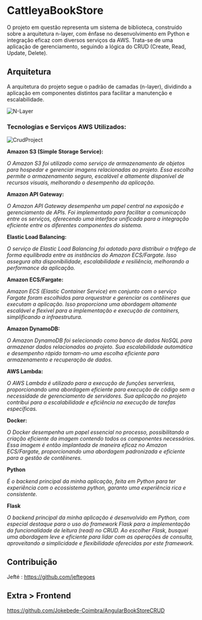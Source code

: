 # CattleyaBookStore

O projeto em questão representa um sistema de biblioteca, construído sobre a arquitetura n-layer, com ênfase no desenvolvimento em Python e integração eficaz com diversos serviços da AWS. Trata-se de uma aplicação de gerenciamento, seguindo a lógica do CRUD (Create, Read, Update, Delete).

## Arquitetura

A arquitetura do projeto segue o padrão de camadas (n-layer), dividindo a aplicação em componentes distintos para facilitar a manutenção e escalabilidade.


![N-Layer](https://github.com/Jokebede-Coimbra/ProjetoPythonBookStore/assets/44805096/7a1aec09-8b32-4aed-a6b5-0a4ca027c237)

### Tecnologias e Serviços AWS Utilizados:
![CrudProject](https://github.com/Jokebede-Coimbra/ProjetoPythonBookStore/assets/44805096/d4b8436c-795a-43a7-8d85-91b3937b41df)




**Amazon S3 (Simple Storage Service):**

*O Amazon S3 foi utilizado como serviço de armazenamento de objetos para hospedar e gerenciar imagens relacionadas ao projeto. Essa escolha permite o armazenamento seguro, escalável e altamente disponível de recursos visuais, melhorando o desempenho da aplicação.*

**Amazon API Gateway:**

*O Amazon API Gateway desempenha um papel central na exposição e gerenciamento de APIs. Foi implementado para facilitar a comunicação entre os serviços, oferecendo uma interface unificada para a integração eficiente entre os diferentes componentes do sistema.*

**Elastic Load Balancing:**

*O serviço de Elastic Load Balancing foi adotado para distribuir o tráfego de forma equilibrada entre as instâncias do Amazon ECS/Fargate. Isso assegura alta disponibilidade, escalabilidade e resiliência, melhorando a performance da aplicação.*

**Amazon ECS/Fargate:**

*Amazon ECS (Elastic Container Service) em conjunto com o serviço Fargate foram escolhidos para orquestrar e gerenciar os contêineres que executam a aplicação. Isso proporciona uma abordagem altamente escalável e flexível para a implementação e execução de containers, simplificando a infraestrutura.*

**Amazon DynamoDB:**

*O Amazon DynamoDB foi selecionado como banco de dados NoSQL para armazenar dados relacionados ao projeto. Sua escalabilidade automática e desempenho rápido tornam-no uma escolha eficiente para armazenamento e recuperação de dados.*

**AWS Lambda:**

*O AWS Lambda é utilizado para a execução de funções serverless, proporcionando uma abordagem eficiente para execução de código sem a necessidade de gerenciamento de servidores. Sua aplicação no projeto contribui para a escalabilidade e eficiência na execução de tarefas específicas.*

**Docker:**

*O Docker desempenha um papel essencial no processo, possibilitando a criação eficiente da imagem contendo todos os componentes necessários. Essa imagem é então implantada de maneira eficaz no Amazon ECS/Fargate, proporcionando uma abordagem padronizada e eficiente para a gestão de contêineres.*

**Python**

*É o backend principal da minha aplicação, feita em Python para ter experiência com o ecossistema python, garanto uma experiência rica e consistente.*

**Flask**

*O backend principal da minha aplicação é desenvolvido em Python, com especial destaque para o uso do framework Flask para a implementação da funcionalidade de leitura (read) no CRUD. Ao escolher Flask, busquei uma abordagem leve e eficiente para lidar com as operações de consulta, aproveitando a simplicidade e flexibilidade oferecidas por este framework.*



## Contribuição

Jefté : https://github.com/jeftegoes


## Extra > Frontend
https://github.com/Jokebede-Coimbra/AngularBookStoreCRUD


